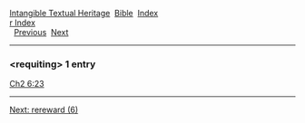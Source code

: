 [Intangible Textual Heritage](../../index)  [Bible](../index) 
[Index](index)   
[r Index](_r_)  
  [Previous](c09417)  [Next](c09419) 

------------------------------------------------------------------------

### &lt;requiting&gt; 1 entry

[Ch2 6:23](../kjv/ch2006.htm#023)  

------------------------------------------------------------------------

[Next: rereward (6)](c09419)
